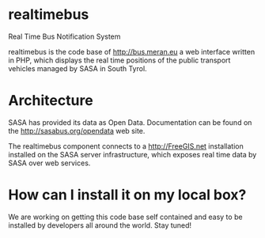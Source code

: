 realtimebus
===========

Real Time Bus Notification System

realtimebus is the code base of http://bus.meran.eu a web interface written in PHP, which displays the real time positions of the public transport vehicles managed by SASA in South Tyrol.

Architecture
============

SASA has provided its data as Open Data. Documentation can be found on the http://sasabus.org/opendata web site.

The realtimebus component connects to a http://FreeGIS.net installation installed on the SASA server infrastructure, which exposes real time data by SASA over web services.

How can I install it on my local box?
=====================================

We are working on getting this code base self contained and easy to be installed by developers all around the world. Stay tuned!



